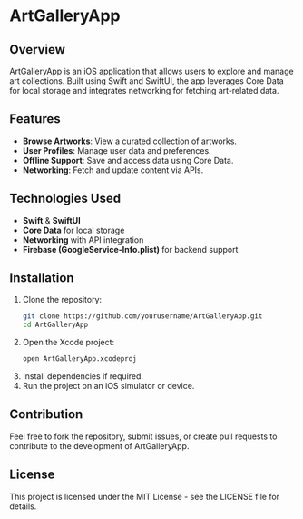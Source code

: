 # ArtGalleryApp

## Overview
ArtGalleryApp is an iOS application that allows users to explore and manage art collections. Built using Swift and SwiftUI, the app leverages Core Data for local storage and integrates networking for fetching art-related data.

## Features
- **Browse Artworks**: View a curated collection of artworks.
- **User Profiles**: Manage user data and preferences.
- **Offline Support**: Save and access data using Core Data.
- **Networking**: Fetch and update content via APIs.

## Technologies Used
- **Swift** & **SwiftUI**
- **Core Data** for local storage
- **Networking** with API integration
- **Firebase (GoogleService-Info.plist)** for backend support

## Installation
1. Clone the repository:
   ```sh
   git clone https://github.com/yourusername/ArtGalleryApp.git
   cd ArtGalleryApp
   ```
2. Open the Xcode project:
   ```sh
   open ArtGalleryApp.xcodeproj
   ```
3. Install dependencies if required.
4. Run the project on an iOS simulator or device.

## Contribution
Feel free to fork the repository, submit issues, or create pull requests to contribute to the development of ArtGalleryApp.

## License
This project is licensed under the MIT License - see the LICENSE file for details.
